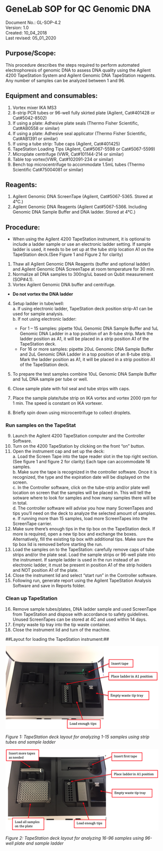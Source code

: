 # GeneLab SOP for QC Genomic DNA #
Document No.:	GL-SOP-4.2  
Version:	1.0  
Created:	10_04_2018  
Last revised: 	05_01_2020  

## Purpose/Scope: ##
This procedure describes the steps required to perform automated electrophoresis of genomic DNA to assess DNA quality using the Agilent 4200 TapeStation System and Agilent Genomic DNA TapeStation reagents. Any number of samples can be analyzed between 1 and 96.

## Equipment and consumables:	##
1.	Vortex mixer IKA MS3
2.	8-strip PCR tubes or 96-well fully skirted plate (Agilent, Cat#401428 or Cat#5042-8502) 
3.	If using a plate: Adhesive plate seals (Thermo Fisher Scientific, Cat#AB0558 or similar) 
4.	If using a plate: Adhesive seal applicator (Thermo Fisher Scientific, Cat#AB1391 or similar) 
5.	If using a tube strip: Tube caps (Agilent, Cat#401425) 
6.	TapeStation Loading Tips (Agilent, Cat#5067-5598 or Cat#5067-5599)
7.	Microplate centrifuge (VWR, Cat#101144-214 or similar) 
8.	Table top vortex(VWR, Cat#102091-234 or similar) 
9.	Bench top microcentrifuge to accommodate 1.5mL tubes (Thermo Scientific Cat#75004081 or similar)

## Reagents: ##
1.	Agilent Genomic DNA ScreenTape (Agilent, Cat#5067-5365. Stored at 4°C.)
2.	Agilent Genomic DNA Reagents (Agilent Cat#5067-5366. Including Genomic DNA Sample Buffer and DNA ladder. Stored at 4°C.)  

## Procedure: ##
* When using the Agilent 4200 TapeStation instrument, it is optional to include a ladder sample or use an electronic ladder setting. If sample ladder is used, it needs to be set up at the tube strip location A1 on the TapeStation deck.(See Figure 1 and Figure 2 for clarity) 
1.	Thaw all Agilent Genomic DNA Reagents (buffer and optional ladder) and Agilent Genomic DNA ScreenTape at room temperature for 30 min.
2.	Normalize all DNA samples to 300ng/uL based on Qubit measurement (SOP#4.1). 
3.	Vortex Agilent Genomic DNA buffer and centrifuge. 
* **Do not vortex the DNA ladder**
4.	Setup ladder in tube/well:  
  a. If using electronic ladder, TapeStation deck position strip-A1 can be used for sample analysis.  
  b. If not using electronic ladder:  
      * For 1 – 15 samples: pipette 10uL Genomic DNA Sample Buffer and 1uL Genomic DNA Ladder in a top position of an 8-tube strip. Mark the ladder position as A1, it will be placed in a strip position A1 of the TapeStation deck.  
      * For 16 or more samples: pipette 20uL Genomic DNA Sample Buffer and 2uL Genomic DNA Ladder in a top position of an 8-tube strip. Mark the ladder position as A1, it will be placed in a strip position A1 of the TapeStation deck.  

5.	To prepare the test samples combine 10uL Genomic DNA Sample Buffer and 1uL DNA sample per tube or well. 
6.	Close sample plate with foil seal and tube strips with caps.
7.	Place the sample plate/tube strip on IKA vortex and vortex 2000 rpm for 1 min. The speed is constant on IKA vortexer. 
8.	Briefly spin down using microcentrifuge to collect droplets.

### Run samples on the TapeStat ###
9.	Launch the Agilent 4200 TapeStation computer and the Controller Software.
10.	Turn on the 4200 TapeStation by clicking on the front “on” button.
11.	Open the instrument cap and set up the deck:  
  a. Load the Screen Tape into the tape reader slot in the top right section. (See figure 1 and figure 2 for clarity) Each tape can accommodate 16 samples.  
  b. Make sure the tape is recognized in the controller software. Once it is recognized, the type and the expiration date will be displayed on the screen.  
  c. In the Controller software, click on the tube-strip and/or plate well location on screen that the samples will be placed in. This will tell the sotware where to look for samples and how many samples there will be in total.   
  d. The controller software will advise you how many ScreenTapes and tips you’ll need on the deck to analyze the selected amount of samples.  
  e. If running more than 15 samples, load more ScreenTapes into the ScreenTape carrier.  
12.	Make sure there’s enough tips in the tip box on the TapeStation deck. If more is required, open a new tip box and exchange the boxes. Alternatively, fill the existing tip box with additional tips. Make sure the tip box lid is removed before starting the run. 
13.	Load the samples on to the TapeStation: carefully remove caps of tube strips and/or the plate seal. Load the sample strips or 96-well plate into the instrument. If sample ladder is used in the run instead of an electronic ladder, it must be present in position A1 of the strip holders and NOT position A1 of the plate. 
14.	Close the instrument lid and select “start run” in the Controller software. 
15.	Following run, generate report using the Agilent TapeStation Analysis Software and save in Reports folder. 

### Clean up TapeStation ###
16.	Remove sample tubes/plates, DNA ladder sample and used ScreenTape from TapeStation and dispose with accordance to safety guidelines. Unused ScreenTapes can be stored at 4C and used within 14 days. 
17.	Empty waste tip tray into the tip waste container.
18.	Close the instrument lid and turn of the machine. 

##Layout for loading the TapeStation instrument:##

<img src="./images/deck_layout_pic1.png">

*Figure 1: TapeStation deck layout for analyzing 1-15 samples using strip tubes and sample ladder*

<img src="./images/deck_layout_pic2.png">
          
*Figure 2: TapeStation deck layout for analyzing 16-96 samples using 96-well plate and sample ladder*         
